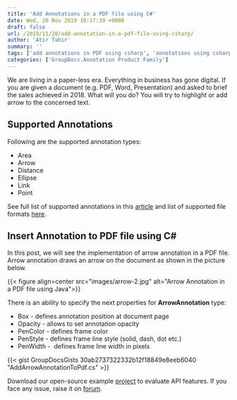 ```yaml
---
title: 'Add Annotations in a PDF file using C#'
date: Wed, 20 Nov 2019 18:17:39 +0000
draft: false
url: /2019/11/20/add-annotation-in-a-pdf-file-using-csharp/
author: 'Atir Tahir'
summary: ''
tags: ['add annotations in PDF using csharp', 'annotations using csharp', 'Document annotation']
categories: ['GroupDocs.Annotation Product Family']
---
```


We are living in a paper-less era. Everything in business has gone digital. If you are given a document (e.g. PDF, Word, Presentation) and asked to brief the sales achieved in 2018. What will you do? You will try to highlight or add arrow to the concerned text.

## **Supported Annotations**

Following are the supported annotation types:

*   Area
*   Arrow
*   Distance
*   Ellipse
*   Link
*   Point

See full list of supported annotations in this [article](https://docs.groupdocs.com/display/annotationnet/Add+annotation+to+the+document) and list of supported file formats [here](https://docs.groupdocs.com/display/annotationnet/Supported+Document+Formats).

## **Insert** Annotation to PDF file using C#

In this post, we will see the implementation of arrow annotation in a PDF file. Arrow annotation draws an arrow on the document as shown in the picture below.



{{< figure align=center src="images/arrow-2.jpg" alt="Arrow Annotation in a PDF file using Java">}}


There is an ability to specify the next properties for **ArrowAnnotation** type:

*   Box - defines annotation position at document page
*   Opacity - allows to set annotation opacity
*   PenColor - defines frame color
*   PenStyle - defines frame line style (solid, dash, dot etc.)
*   PenWidth -  defines frame line width in pixels

{{< gist GroupDocsGists 30ab2737322332b12f18849e8eeb6040 "AddArrowAnnotationToPdf.cs" >}}

Download our open-source example [project](https://github.com/groupdocs-annotation/GroupDocs.Annotation-for-.NET) to evaluate API features. If you face any issue, raise it on [forum](https://forum.groupdocs.com/c/annotation).




